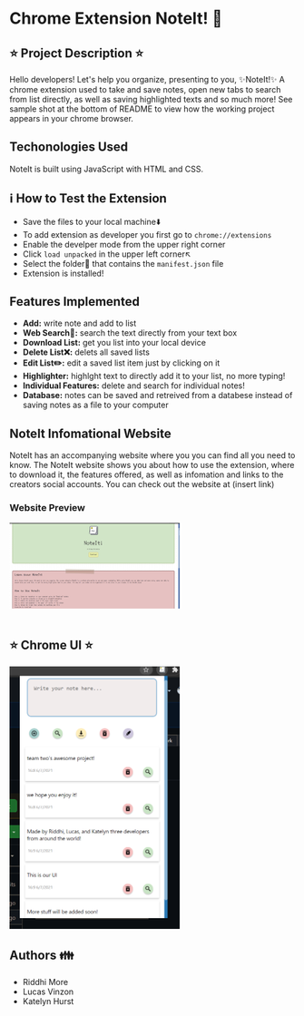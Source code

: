 # Chrome Extension NoteIt! :memo:

## :star: Project Description :star:
Hello developers! Let's help you organize, presenting to you, :sparkles:NoteIt!:sparkles: A chrome extension used to take and save notes, open new tabs to search from list directly, as well as saving highlighted texts and so much more!
See sample shot at the bottom of README to view how the working project appears in your chrome browser.

## Techonologies Used
NoteIt is built using JavaScript with HTML and CSS.

## :information_source: How to Test the Extension
- Save the files to your local machine:arrow_down:
- To add extension as developer you first go to `chrome://extensions`
- Enable the develper mode from the upper right corner
- Click `load unpacked` in the upper left corner:arrow_upper_left:
- Select the folder:open_file_folder: that contains the `manifest.json` file
- Extension is installed!


## Features Implemented
- **Add:** write note and add to list
- **Web Search:mag_right::** search the text directly from your text box
- **Download List:** get you list into your local device
- **Delete List:x::** delets all saved lists
- **Edit List:pencil2::** edit a saved list item just by clicking on it
- **Highlighter:** highlght text to directly add it to your list, no more typing!
- **Individual Features:** delete and search for individual notes!
- **Database:** notes can be saved and retreived from a databese instead of saving notes as a file to your computer


## NoteIt Infomational Website
NoteIt has an accompanying website where you you can find all you need to know. The NoteIt website shows you about how to use the extension, where to download it, the features offered, as well as infomation and links to the creators social accounts.
You can check out the website at (insert link)

### Website Preview
<img src= "images/website1.png" width="300">
<img scr ="images/website2.png>" width="300">

## :star: Chrome UI :star:
<img src ="images/sample_new.png" width="300"/>


## Authors :family:
- Riddhi More
- Lucas Vinzon
- Katelyn Hurst

